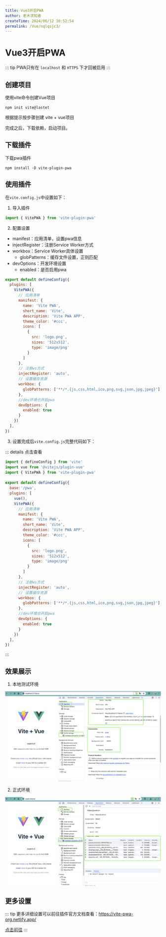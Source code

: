 ```yaml
---
title: Vue3开启PWA
author: 老木求知者
createTime: 2024/06/12 10:52:54
permalink: /Vue/nqlqsjc3/
---
```

# Vue3开启PWA

::: tip
PWA只有在 `localhost` 和 `HTTPS` 下才回被启用
:::
## 创建项目

使用vite命令创建Vue项目

```shell
npm init vite@lastet
```
根据提示按步骤创建 vite + vue项目

完成之后，下载依赖，启动项目。

## 下载插件

下载pwa插件
```shell
npm install -D vite-plugin-pwa
```

## 使用插件
在`vite.config.js`中设置如下：

1. 导入插件

```js
import { VitePWA } from 'vite-plugin-pwa'
```

2. 配置设置

-   manifest：应用清单，设置pwa信息
-   injectRegister：注册Service Worker方式
-   workbox：Service Worker具体设置
    -   globPatterns：缓存文件设置，正则匹配
-   devOptions：开发环境设置
    -   enabled：是否启用pwa
```js
export default defineConfig({
  plugins: [   
    VitePWA({ 
      // 应用清单
      manifest: {
        name: 'Vite PWA',
        short_name: 'Vite',
        description: 'Vite PWA APP',
        theme_color: '#ccc',
        icons: [
          {
            src: 'logo.png',
            sizes: '512x512',
            type: 'image/png'
          }
        ]
      },
      // 注册ws方式
      injectRegister: 'auto',
      // 设置缓存资源
      workbox: {
        globPatterns: ['**/*.{js,css,html,ico,png,svg,json,jpg,jpeg}']
      },
      //dev环境也开启pwa
      devOptions: {
        enabled: true
      }
    })
  ],
})

```
3. 设置完成后`vite.config.js`完整代码如下：

::: details  点击查看
```js
import { defineConfig } from 'vite'
import vue from '@vitejs/plugin-vue'
import { VitePWA } from 'vite-plugin-pwa'

export default defineConfig({
  base:'/pwa',
  plugins: [   
    vue(), 
    VitePWA({ 
      // 应用清单
      manifest: {
        name: 'Vite PWA',
        short_name: 'Vite',
        description: 'Vite PWA APP',
        theme_color: '#ccc',
        icons: [
          {
            src: 'logo.png',
            sizes: '512x512',
            type: 'image/png'
          }
        ]
      },
      // 注册ws方式
      injectRegister: 'auto',
      // 设置缓存资源
      workbox: {
        globPatterns: ['**/*.{js,css,html,ico,png,svg,json,jpg,jpeg}']
      },
      //dev环境也开启pwa
      devOptions: {
        enabled: true
      }
    })
  ],
})
```
:::
## 效果展示
1.  本地测试环境

![alt text](images/image-12.png)

2.  正式环境

![alt text](images/image-13.png)

## 更多设置
::: tip
更多详细设置可以前往插件官方文档查看：https://vite-pwa-org.netlify.app/

[点击前往](https://vite-pwa-org.netlify.app/)
:::